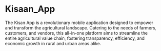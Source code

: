 # Kisaan_App
The Kisan App is a revolutionary mobile application designed to empower and transform the agricultural landscape. 
Catering to the needs of farmers, customers, and vendors, this all-in-one platform aims to streamline the entire agricultural value chain, 
fostering transparency, efficiency, and economic growth in rural and urban areas alike.
